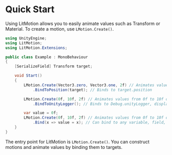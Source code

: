 # Quick Start

Using LitMotion allows you to easily animate values such as Transform or Material. To create a motion, use `LMotion.Create()`.

```cs
using UnityEngine;
using LitMotion;
using LitMotion.Extensions;

public class Example : MonoBehaviour
{
    [SerializeField] Transform target;

    void Start()
    {
        LMotion.Create(Vector3.zero, Vector3.one, 2f) // Animates values from (0f, 0f, 0f) to (1f, 1f, 1f) over 2 seconds
            .BindToPosition(target); // Binds to target.position

        LMotion.Create(0f, 10f, 2f) // Animates values from 0f to 10f over 2 seconds
            .BindToUnityLogger(); // Binds to Debug.unityLogger, displaying values in the Console on updates

        var value = 0f;
        LMotion.Create(0f, 10f, 2f) // Animates values from 0f to 10f over 2 seconds
            .Bind(x => value = x); // Can bind to any variable, field, or property
    }
}
```

The entry point for LitMotion is `LMotion.Create()`. You can construct motions and animate values by binding them to targets.
